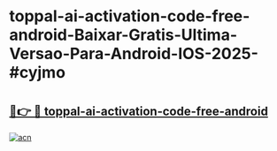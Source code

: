 # toppal-ai-activation-code-free-android-Baixar-Gratis-Ultima-Versao-Para-Android-IOS-2025-#cyjmo

# <h2><a href="https://ainizakaria.my?title=toppal-ai-activation-code-free-android&ref=24M">🔗👉 🔴 toppal-ai-activation-code-free-android</a></h2>

[![acn](https://github.com/user-attachments/assets/0f9c940e-d8b0-45ae-aac7-cd30a18b3e1c)](https://ainizakaria.my?title=toppal-ai-activation-code-free-android&ref=24M)

